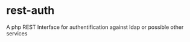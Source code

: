 rest-auth
=========

A php REST Interface for authentification against ldap or possible other services
